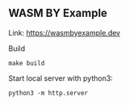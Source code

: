 WASM BY Example
---

Link: https://wasmbyexample.dev


Build

```
make build
```

Start local server with python3:

```
python3 -m http.server
```
